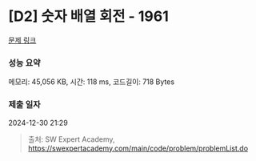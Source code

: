 # [D2] 숫자 배열 회전 - 1961 

[문제 링크](https://swexpertacademy.com/main/code/problem/problemDetail.do?contestProbId=AV5Pq-OKAVYDFAUq) 

### 성능 요약

메모리: 45,056 KB, 시간: 118 ms, 코드길이: 718 Bytes

### 제출 일자

2024-12-30 21:29



> 출처: SW Expert Academy, https://swexpertacademy.com/main/code/problem/problemList.do